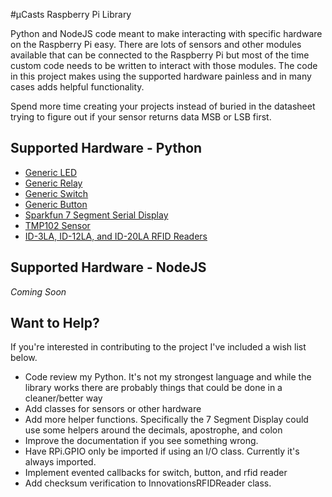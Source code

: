 #µCasts Raspberry Pi Library

Python and NodeJS code meant to make interacting with specific hardware on the Raspberry Pi easy. There are lots of sensors and other modules available that can be connected to the Raspberry Pi but most of the time custom code needs to be written to interact with those modules. The code in this project makes using the supported hardware painless and in many cases adds helpful functionality.

Spend more time creating your projects instead of buried in the datasheet trying to figure out if your sensor returns data MSB or LSB first.

## Supported Hardware - Python

  - [Generic LED](python#led)
  - [Generic Relay](python#relay)
  - [Generic Switch](python#switch)
  - [Generic Button](python#button)
  - [Sparkfun 7 Segment Serial Display](python#sparkfun-7-segment-serial-display)
  - [TMP102 Sensor](python#tmp102-sensor)
  - [ID-3LA, ID-12LA, and ID-20LA RFID Readers](python#rfid-reader)

## Supported Hardware - NodeJS

*Coming Soon*

## Want to Help?
If you're interested in contributing to the project I've included a wish list below.

 - Code review my Python. It's not my strongest language and while the library works there are probably things that could be done in a cleaner/better way
 - Add classes for sensors or other hardware
 - Add more helper functions. Specifically the 7 Segment Display could use some helpers around the decimals, apostrophe, and colon
 - Improve the documentation if you see something wrong.
 - Have RPi.GPIO only be imported if using an I/O class. Currently it's always imported.
 - Implement evented callbacks for switch, button, and rfid reader
 - Add checksum verification to InnovationsRFIDReader class.